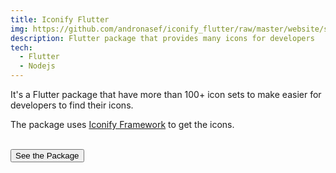 ```yaml
---
title: Iconify Flutter
img: https://github.com/andronasef/iconify_flutter/raw/master/website/screenshots/1.png
description: Flutter package that provides many icons for developers
tech:
  - Flutter
  - Nodejs
---
```


It's a Flutter package that have more than 100+ icon sets to make easier for developers to find their icons.

The package uses [Iconify Framework](https://github.com/iconify) to get the icons.

<br/>
<a href="https://pub.dev/packages/iconify_flutter"><button href="https://pub.dev/packages/iconify_flutter" class="btn btn-primary">See the Package</button>
</a>

<br />
